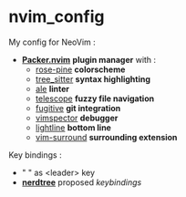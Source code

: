 # nvim_config

My config for NeoVim :
- [**Packer.nvim**](https://github.com/wbthomason/packer.nvim) **plugin manager** with :
  - [rose-pine](https://github.com/rose-pine/neovim) **colorscheme**
  - [tree_sitter](https://github.com/nvim-treesitter/nvim-treesitter) **syntax highlighting**
  - [ale](https://github.com/dense-analysis/ale) **linter**
  - [telescope](https://github.com/nvim-telescope/telescope.nvim) **fuzzy file navigation**
  - [fugitive](https://github.com/tpope/vim-fugitive) **git integration**
  - [vimspector](https://github.com/puremourning/vimspector) **debugger**
  - [lightline](https://github.com/itchyny/lightline.vim) **bottom line**
  - [vim-surround](https://github.com/tpope/vim-surround) **surrounding extension**

Key bindings :
- " " as \<leader\> key
- [**nerdtree**](https://github.com/preservim/nerdtree) proposed *keybindings*
